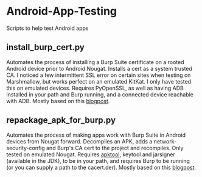 # Android-App-Testing
Scripts to help test Android apps

## install_burp_cert.py
Automates the process of installing a Burp Suite certificate on a rooted Android device prior to Android Nougat. Installs a cert as a system trusted CA. I noticed a few intermittent SSL error on certain sites when testing on Marshmallow, but works perfect on an emulated KitKat. I only have tested this on emulated devices. Requires PyOpenSSL, as well as having ADB installed in your path and Burp running, and a connected device reachable with ADB. Mostly based on this [blogpost](https://blog.ropnop.com/configuring-burp-suite-with-android-nougat/).

## repackage_apk_for_burp.py
Automates the process of making apps work with Burp Suite in Android devices from Nougat forward. Decompiles an APK, adds a network-security-config and Burp's CA cert to the project and recompiles. Only tested on emulated Nougat. Requires [apktool](https://ibotpeaches.github.io/Apktool/install/), keytool and jarsigner (available in the JDK), to be in your path, and requires Burp to be running (or you can supply a path to the cacert.der). Mostly based on this [blogpost](https://blog.ropnop.com/configuring-burp-suite-with-android-nougat/).
